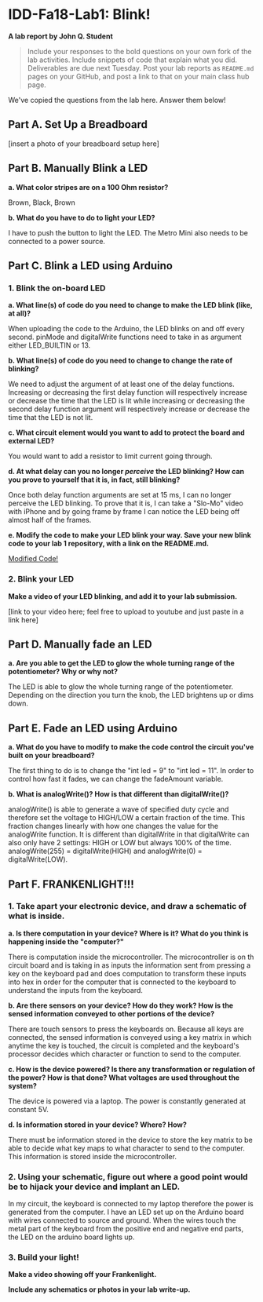 # IDD-Fa18-Lab1: Blink!

**A lab report by John Q. Student**


> Include your responses to the bold questions on your own fork of the lab activities. Include snippets of code that explain what you did. Deliverables are due next Tuesday. Post your lab reports as `README.md` pages on your GitHub, and post a link to that on your main class hub page.

We've copied the questions from the lab here. Answer them below!

## Part A. Set Up a Breadboard

[insert a photo of your breadboard setup here]


## Part B. Manually Blink a LED

**a. What color stripes are on a 100 Ohm resistor?**

Brown, Black, Brown
 
**b. What do you have to do to light your LED?**

I have to push the button to light the LED. The Metro Mini also needs to be connected to a power source.

## Part C. Blink a LED using Arduino

### 1. Blink the on-board LED

**a. What line(s) of code do you need to change to make the LED blink (like, at all)?**

When uploading the code to the Arduino, the LED blinks on and off every second. pinMode and digitalWrite functions need to take in as argument either LED_BUILTIN or 13.

**b. What line(s) of code do you need to change to change the rate of blinking?**

We need to adjust the argument of at least one of the delay functions. Increasing or decreasing the first delay function will respectively increase or decrease the time that the LED is lit while increasing or decreasing the second delay function argument will respectively increase or decrease the time that the LED is not lit.

**c. What circuit element would you want to add to protect the board and external LED?**

You would want to add a resistor to limit current going through.
 
**d. At what delay can you no longer *perceive* the LED blinking? How can you prove to yourself that it is, in fact, still blinking?**

Once both delay function arguments are set at 15 ms, I can no longer perceive the LED blinking. To prove that it is, I can take a "Slo-Mo" video with iPhone and by going frame by frame I can notice the LED being off almost half of the frames.

**e. Modify the code to make your LED blink your way. Save your new blink code to your lab 1 repository, with a link on the README.md.**

[Modified Code!](https://github.com/wario123/IDD-Fa18-Lab1/blob/master/partC_question1e.ino)
    

### 2. Blink your LED

**Make a video of your LED blinking, and add it to your lab submission.**

[link to your video here; feel free to upload to youtube and just paste in a link here]


## Part D. Manually fade an LED

**a. Are you able to get the LED to glow the whole turning range of the potentiometer? Why or why not?**

The LED is able to glow the whole turning range of the potentiometer. Depending on the direction you turn the knob, the LED brightens up or dims down.


## Part E. Fade an LED using Arduino

**a. What do you have to modify to make the code control the circuit you've built on your breadboard?**

The first thing to do is to change the "int led = 9" to "int led = 11". In order to control how fast it fades, we can change the fadeAmount variable.

**b. What is analogWrite()? How is that different than digitalWrite()?**

analogWrite() is able to generate a wave of specified duty cycle and therefore set the voltage to HIGH/LOW a certain fraction of the time. This fraction changes linearly with how one changes the value for the analogWrite function. It is different than digitalWrite in that digitalWrite can also only have 2 settings: HIGH or LOW but always 100% of the time. analogWrite(255) = digitalWrite(HIGH) and analogWrite(0) = digitalWrite(LOW).


## Part F. FRANKENLIGHT!!!

### 1. Take apart your electronic device, and draw a schematic of what is inside. 

**a. Is there computation in your device? Where is it? What do you think is happening inside the "computer?"**

There is computation inside the microcontroller. The microcontroller is on th circuit board and is taking in as inputs the information sent from pressing a key on the keyboard pad and does computation to transform these inputs into hex in order for the computer that is connected to the keyboard to understand the inputs from the keyboard.

**b. Are there sensors on your device? How do they work? How is the sensed information conveyed to other portions of the device?**

There are touch sensors to press the keyboards on. Because all keys are connected, the sensed information is conveyed using a key matrix in which anytime the key is touched, the circuit is completed and the keyboard's processor decides which character or function to send to the computer.

**c. How is the device powered? Is there any transformation or regulation of the power? How is that done? What voltages are used throughout the system?**

The device is powered via a laptop. The power is constantly generated at constant 5V.

**d. Is information stored in your device? Where? How?**

There must be information stored in the device to store the key matrix to be able to decide what key maps to what character to send to the computer. This information is stored inside the microcontroller.

### 2. Using your schematic, figure out where a good point would be to hijack your device and implant an LED.

In my circuit, the keyboard is connected to my laptop therefore the power is generated from the computer. I have an LED set up on the Arduino board with wires connected to source and ground. When the wires touch the metal part of the keyboard from the positive end and negative end parts, the LED on the arduino board lights up.

### 3. Build your light!

**Make a video showing off your Frankenlight.**

**Include any schematics or photos in your lab write-up.**


